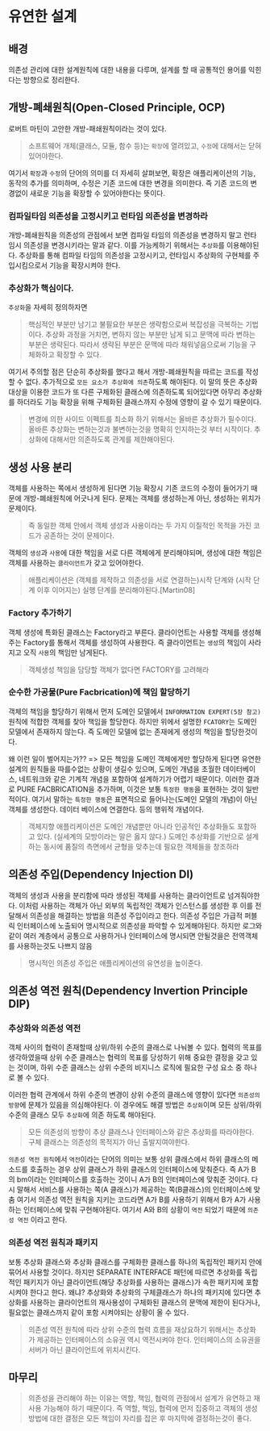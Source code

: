 # 유연한 설계

## 배경
의존성 관리에 대한 설계원칙에 대한 내용을 다루며, 설계를 할 때 공통적인 용어를 익힌다는 방향으로 정리한다.

## 개방-폐쇄원칙(Open-Closed Principle, OCP)
로버트 마틴이 고안한 개방-패쇄원칙이라는 것이 있다.
> 소프트웨어 개체(클래스, 모듈, 함수 등)는 `확장`에 열려있고, `수정`에 대해서는 닫혀 있어야한다.

여기서 `확장`과 `수정`의 단어의 의미를 더 자세히 살펴보면,
확장은 애플리케이션의 기능, 동작의 추가를 의미하며, 수정은 기존 코드에 대한 변경을 의미한다.
즉 기존 코드의 변경없이 새로운 기능을 확장할 수 있어야한다는 뜻이다.

### 컴파일타임 의존성을 고정시키고 런타임 의존성을 변경하라
개방-폐쇄원칙을 의존성의 관점에서 보면 컴파일 타임의 의존성을 변경하지 말고 런타임시 의존성을 변경시키라는 말과 같다.
이를 가능케하기 위해서는 `추상화`를 이용해야된다.
추상화를 통해 컴파일 타임의 의존성을 고정시키고, 런타임시 추상화의 구현체를 주입시킴으로서 기능을 확장시켜야 한다.

### 추상화가 핵심이다.
`추상화`을 자세히 정의하자면
> 핵심적인 부분만 남기고 불필요한 부분은 생략함으로써 복잡성을 극복하는 기법이다.
> 추상화 과정을 거치면, 변하지 않는 부분만 남게 되고 문맥에 따라 변하는 부분은 생략된다. 따라서 생략된 부분은 문맥에 따라 채워넣음으로써 기능을 구체화하고 확장할 수 있다.

여기서 주의할 점은 단순히 추상화를 했다고 해서 개방-폐쇄원칙을 따르는 코드를 작성할 수 없다.
추가적으로 `모든 요소가 추상화에 의존`하도록 해야된다.
이 말의 뜻은 추상화 대상을 이용한 코드가 또 다른 구체화된 클래스에 의존하도록 되어있다면 아무리 추상화를 하더라도 기능 확장을 위해 구체화된 클래스까지 수정에 영향이 갈 수 있기 때문이다.

> 변경에 의한 사이드 이펙트를 최소화 하기 위해서는 올바른 추상화가 필수이다.
> 올바른 추상화는 변하는것과 불변하는것을 명확히 인지하는것 부터 시작이다.
> 추상화에 대해서만 의존하도록 관계를 제한해야된다.

## 생성 사용 분리
객체를 사용하는 쪽에서 생성하게 된다면 기능 확장시 기존 코드의 수정이 들어가기 때문에 개방-폐쇄원칙에 어긋나게 된다.
문제는 객체를 생성하는게 아닌, 생성하는 위치가 문제이다.
> 즉 동일한 객체 안에서 객체 생성과 사용이라는 두 가지 이질적인 목적을 가진 코드가 공존하는 것이 문제이다.

객체의 `생성`과 `사용`에 대한 책임을 서로 다른 객체에게 분리해야되며, 생성에 대한 책임은 객체를 사용하는 `클라이언트`가 갖고 있어야한다.

> 애플리케이션은 (객체를 제작하고 의존성을 서로 연결하는)시작 단계와 (시작 단계 이후 이어지는) 실행 단계를 분리해야된다.[Martin08]

### Factory 추가하기
객체 생성에 특화된 클래스는 Factory라고 부른다.
클라이언트는 사용할 객체를 생성해주는 Factory를 통해서 객체를 생성하여 사용한다.
즉 클라이언트는 `생성`의 책임이 사라지고 오직 `사용`의 책임만 남게된다.

> 객체생성 책임을 담당할 객체가 없다면 FACTORY를 고려해라

### 순수한 가공물(Pure Facbrication)에 책임 할당하기
객체의 책임을 할당하기 위해서 먼저 도메인 모델에서 `INFORMATION EXPERT(5장 참고)` 원칙에 적합한 객체를 찾아 책임을 할당한다.
하지만 위에서 설명한 `FCATORY`는 도메인 모델에서 존재하지 않는다.
즉 도메인 모델에 없는 존재에게 생성의 책임을 할당한것이다.

왜 이런 일이 벌어지는가?? => 모든 책임을 도메인 객체에게만 할당하게 된다면 유연한 설계의 원칙들을 따를수없는 상황이 생길수 있으며, 도메인 개념을 초월한 데이터베이스, 네트워크와 같은 기계적 개념을 포함하여 설계하기가 어렵기 때문이다.
이러한 결과로 PURE FACBRICATION을 추가하며, 이것은 보통 `특정한 행동`을 표현하는 것이 일반적이다.
여기서 말하는 `특정한 행동`은 표면적으로 들어나는(도메인 모델의 개념)이 아닌 객체를 생성한다. 데이터 베이스에 연결한다. 등의 행위적 개념이다.

> 객체지향 애플리케이션은 도메인 개념뿐만 아니라 인공적인 추상화들도 포함하고 있다.  (실세계의 모방이라는 말은 옳지 않다.)
> 도메인 추상화를 기반으로 설계하는 동시에 품질의 측면에서 균형을 맞추는데 필요한 객체들을 창조하라

## 의존성 주입(Dependency Injection DI)
객체의 생성과 사용을 분리함에 따라 생성된 객체를 사용하는 클라이언트로 넘겨줘야한다.
이처럼 사용하는 객체가 아닌 외부의 독립적인 객체가 인스턴스를 생성한 후 이를 전달해서 의존성을 해결하는 방법을 의존성 주입이라고 한다.
의존성 주입은 가급적 퍼블릭 인터페이스에 노출되어 명시적으로 의존성을 파악할 수 있게해야된다.
하지만 로그와 같이 여러 계층에서 공통으로 사용하거나 인터페이스에 명시되면 안될것을은 전역객체를 사용하는것도 나쁘지 않음

> 명시적인 의존성 주입은 애플리케이션의 유연성을 높이준다.

## 의존성 역전 원칙(Dependency Invertion Principle DIP)
### 추상화와 의존성 역전
객체 사이의 협력이 존재할때 상위/하위 수준의 클래스로 나눠볼 수 있다.
협력의 목표를 생각하였을때 상위 수준 클래스는 협력의 목표를 당성하기 위해 중요한 결정을 갖고 있는 것이며,
하위 수준 클래스는 상위 수준의 비지니스 로직에 필요한 구성 요소 중 하나로 볼 수 있다.

이러한 협력 관계에서 하위 수준의 변경이 상위 수준의 클래스에 영향이 있다면 `의존성의 방향`에 문제가 있음을 의심해야된다.
이 경우에도 해결 방법은 `추상화`이며 모든 상위/하위 수준의 클래스 모두 `추상화`에 의존 하도록 해야된다.

> 모든 의존성의 방향이 추상 클래스나 인터페이스와 같은 추상화를 따라야한다.
> 구체 클래스는 의존성의 목적지가 아닌 출발지여야한다.

`의존성 역전 원칙`에서 `역전`이라는 단어의 의미는 보통 상위 클래스에서 하위 클래스의 메소드를 호출하는 경우 상위 클래스가 하위 클래스의 인터페이스에 맞춰준다.
즉 A가 B의 bm이라는 인터페이스를 호출하는 것이니 A가 B의 인터페이스에 맞춰준 것이다. 다시 말해서 서비스를 사용하는 쪽(A 클래스)가 제공하는 쪽(B클래스)의 인터페이스에 맞춤
여기서 의존성 역전 원칙을 지키는 코드라면 A가 B를 사용하기 위해서 B가 A가 사용하는 인터페이스에 맞춰 구현해야된다.
여기서 A와 B의 상황이 `역전` 되었기 때문에 `의존성 역전` 이라고 한다.

### 의존성 역전 원칙과 패키지
보통 추상화 클래스와 추상화 클래스를 구체화한 클래스를 하나의 독립적인 패키지 안에 묶어서 사용할 것이다.
하지만 SEPARATE INTERFACE 패턴에 따르면 추상화를 독립적인 패키지가 아닌 클라이언트(해당 추상화를 사용하는 클래스)가 속한 패키지에 포함시켜야 한다고 한다.
왜냐? 추상화와 추상화의 구체클래스가 하나의 패키지에 있다면 추상화를 사용하는 클라이언트의 재사용성이 구체화된 클래스의 문맥에 제한이 된다거나, 필요없는 클래스까지 같이 포함 시켜야되는 상황이 올 수 있다.

> 의존성 역전 원칙에 따라 상위 수준의 협력 흐름을 재상요하기 위해서는 추상화가 제공하는 인터페이스의 소유권 역시 역전시켜야 한다.
> 인터페이스의 소유권을 서버가 아닌 클라이언트에 위치시킨다.

## 마무리
> 의존성을 관리해야 하는 이유는 역할, 책임, 협력의 관점에서 설계가 유연하고 재사용 가능해야 하기 때문이다.
> 즉 역할, 책임, 협력에 먼저 집중하고 객체의 생성 방법에 대한 결정은 모든 책임이 자리를 잡은 후 마지막에 결정하는것이 좋다.